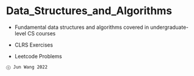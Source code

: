 # Data_Structures_and_Algorithms

- Fundamental data structures and algorithms covered in undergraduate-level CS courses

- CLRS Exercises

- Leetcode Problems

`ⓒ Jun Wang 2022`
